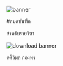 ![banner](https://picsum.photos/800/250)

#สมุดบันทีก

สำหรับรายวิฃา 

![download banner](./banner.jpg)

ศศิวิมล  กองพร
